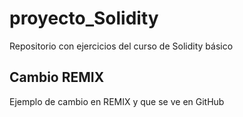 # proyecto_Solidity
Repositorio con ejercicios del curso de Solidity básico 


## Cambio REMIX 

Ejemplo de cambio en REMIX y que se ve en GitHub 
